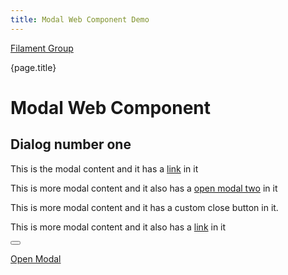 ```yaml
---
title: Modal Web Component Demo
---
```


<script>this.customElements||document.write('<script src="./lib/document-register-element.js"><\x2fscript>');</script>
<script src="./lib/inert.js" defer></script>

<script type="module">
  import {Modal} from '../src/wc-modal.js';
  window.modal = Modal;
</script>
<script type="module">
  import './lib/wc-factory.js';
</script>
<link rel="stylesheet" href="../src/wc-modal.css">


[Filament Group](https://www.filamentgroup.com)

{page.title} 

# Modal Web Component

<a-component does="modal" id="testmodal">
  <h2 class="modal_title">Dialog number one</h2>
  <p>This is the modal content and it has a <a href="#">link</a> in it </p>
  <p>This is more modal content and it also has a <a href="#testmodal2" class="modal_link">open modal two</a> in it </p>

</a-component>


<a-component does="modal" id="testmodal2" aria-label="Dialog number two">
  <p>This is more modal content and it has a custom close button in it. </p>
  <p>This is more modal content and it also has a <a href="#">link</a> in it </p>
  <button class="modal_close" aria-label="Close Modal Window"></button>
</a-component>


<a href="#testmodal" class="modal_link">Open Modal</a>